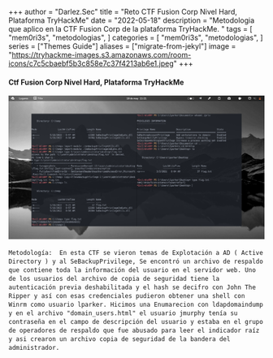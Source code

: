 +++
author = "Darlez.Sec"
title = "Reto CTF Fusion Corp Nivel Hard, Plataforma TryHackMe"
date = "2022-05-18"
description = "Metodologia que aplico en la CTF Fusion Corp de la plataforma TryHackMe. "
tags = [
"mem0ri3s",
"metodologias",
]
categories = [
"mem0ri3s",
"metodologias",
]
series = ["Themes Guide"]
aliases = ["migrate-from-jekyl"]
image = "https://tryhackme-images.s3.amazonaws.com/room-icons/c7c5cbaebf5b3c858e7c37f4213ab6e1.jpeg"
+++	
#### Ctf Fusion Corp Nivel Hard, Plataforma TryHackMe

![CTF Fusion Corp Nivel Hard, Plataforma TryHackMe](fusion.png)

`Metodología:  En esta CTF se vieron temas de Explotación a AD ( Active Directory ) y al SeBackupPrivilege, Se encontró un archivo de respaldo que contiene toda la información del usuario en el servidor web. Uno de los usuarios del archivo de copia de seguridad tiene la autenticación previa deshabilitada y el hash se decifro con John The Ripper y así con esas credenciales pudieron obtener una shell con Winrm como usuario lparker. Hicimos una Enumarecion con ldapdomaindump y en el archivo "domain_users.html" el usuario jmurphy tenía su contraseña en el campo de descripción del usuario y estaba en el grupo de operadores de respaldo que fue abusado para leer el indicador raíz y asi crearon un archivo copia de seguridad de la bandera del administrador.`
